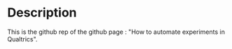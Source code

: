 # Description

This is the github rep of the github page : "How to automate experiments in Qualtrics".
